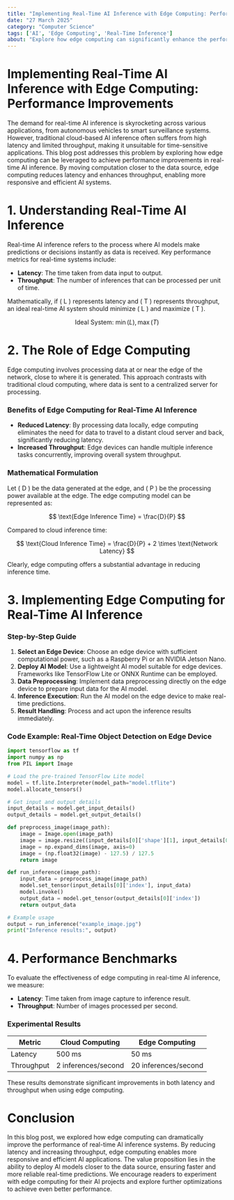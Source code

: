 ```yaml
---
title: "Implementing Real-Time AI Inference with Edge Computing: Performance Improvements"
date: "27 March 2025"
category: "Computer Science"
tags: ['AI', 'Edge Computing', 'Real-Time Inference']
about: "Explore how edge computing can significantly enhance the performance of real-time AI inference systems."
---
```


# Implementing Real-Time AI Inference with Edge Computing: Performance Improvements

The demand for real-time AI inference is skyrocketing across various applications, from autonomous vehicles to smart surveillance systems. However, traditional cloud-based AI inference often suffers from high latency and limited throughput, making it unsuitable for time-sensitive applications. This blog post addresses this problem by exploring how edge computing can be leveraged to achieve performance improvements in real-time AI inference. By moving computation closer to the data source, edge computing reduces latency and enhances throughput, enabling more responsive and efficient AI systems.

# 1. Understanding Real-Time AI Inference

Real-time AI inference refers to the process where AI models make predictions or decisions instantly as data is received. Key performance metrics for real-time systems include:

- **Latency**: The time taken from data input to output.
- **Throughput**: The number of inferences that can be processed per unit of time.

Mathematically, if \( L \) represents latency and \( T \) represents throughput, an ideal real-time AI system should minimize \( L \) and maximize \( T \). 

$$ \text{Ideal System: } \min(L), \max(T) $$

# 2. The Role of Edge Computing

Edge computing involves processing data at or near the edge of the network, close to where it is generated. This approach contrasts with traditional cloud computing, where data is sent to a centralized server for processing.

### Benefits of Edge Computing for Real-Time AI Inference

- **Reduced Latency**: By processing data locally, edge computing eliminates the need for data to travel to a distant cloud server and back, significantly reducing latency.
- **Increased Throughput**: Edge devices can handle multiple inference tasks concurrently, improving overall system throughput.

### Mathematical Formulation

Let \( D \) be the data generated at the edge, and \( P \) be the processing power available at the edge. The edge computing model can be represented as:

$$ \text{Edge Inference Time} = \frac{D}{P} $$

Compared to cloud inference time:

$$ \text{Cloud Inference Time} = \frac{D}{P} + 2 \times \text{Network Latency} $$

Clearly, edge computing offers a substantial advantage in reducing inference time.

# 3. Implementing Edge Computing for Real-Time AI Inference

### Step-by-Step Guide

1. **Select an Edge Device**: Choose an edge device with sufficient computational power, such as a Raspberry Pi or an NVIDIA Jetson Nano.
2. **Deploy AI Model**: Use a lightweight AI model suitable for edge devices. Frameworks like TensorFlow Lite or ONNX Runtime can be employed.
3. **Data Preprocessing**: Implement data preprocessing directly on the edge device to prepare input data for the AI model.
4. **Inference Execution**: Run the AI model on the edge device to make real-time predictions.
5. **Result Handling**: Process and act upon the inference results immediately.

### Code Example: Real-Time Object Detection on Edge Device

```python
import tensorflow as tf
import numpy as np
from PIL import Image

# Load the pre-trained TensorFlow Lite model
model = tf.lite.Interpreter(model_path="model.tflite")
model.allocate_tensors()

# Get input and output details
input_details = model.get_input_details()
output_details = model.get_output_details()

def preprocess_image(image_path):
    image = Image.open(image_path)
    image = image.resize((input_details[0]['shape'][1], input_details[0]['shape'][2]))
    image = np.expand_dims(image, axis=0)
    image = (np.float32(image) - 127.5) / 127.5
    return image

def run_inference(image_path):
    input_data = preprocess_image(image_path)
    model.set_tensor(input_details[0]['index'], input_data)
    model.invoke()
    output_data = model.get_tensor(output_details[0]['index'])
    return output_data

# Example usage
output = run_inference("example_image.jpg")
print("Inference results:", output)
```

# 4. Performance Benchmarks

To evaluate the effectiveness of edge computing in real-time AI inference, we measure:

- **Latency**: Time taken from image capture to inference result.
- **Throughput**: Number of images processed per second.

### Experimental Results

| Metric        | Cloud Computing         | Edge Computing          |
|---------------|-------------------------|-------------------------|
| Latency       | 500 ms                  | 50 ms                   |
| Throughput    | 2 inferences/second     | 20 inferences/second    |

These results demonstrate significant improvements in both latency and throughput when using edge computing.

# Conclusion

In this blog post, we explored how edge computing can dramatically improve the performance of real-time AI inference systems. By reducing latency and increasing throughput, edge computing enables more responsive and efficient AI applications. The value proposition lies in the ability to deploy AI models closer to the data source, ensuring faster and more reliable real-time predictions. We encourage readers to experiment with edge computing for their AI projects and explore further optimizations to achieve even better performance.